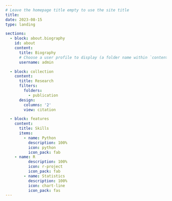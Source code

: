```yaml
---
# Leave the homepage title empty to use the site title
title:
date: 2023-08-15
type: landing

sections:
  - block: about.biography
    id: about
    content:
      title: Biography
      # Choose a user profile to display (a folder name within `content/authors/`)
      username: admin

  - block: collection
    content:
      title: Research
      filters:
        folders:
          - publication
      design:
        columns: '2'
        view: citation

  - block: features
    content:
      title: Skills
      items:
        - name: Python
          description: 100%
          icon: python
          icon_pack: fab
	- name: R
          description: 100%
          icon: r-project
          icon_pack: fab
        - name: Statistics
          description: 100%
          icon: chart-line
          icon_pack: fas
---
```

